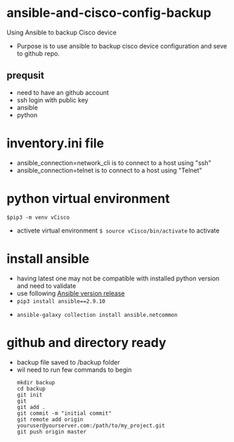 # ansible-and-cisco-config-backup
Using Ansible to backup Cisco device
- Purpose is to use ansible to backup cisco device configuration and seve to github repo.
## prequsit
  - need to have an github account
  - ssh login with public key
  - ansible
  - python
# inventory.ini file
- ansible_connection=network_cli  is to connect to a host using "ssh"
- ansible_connection=telnet  is to connect to a host using "Telnet"
# python virtual environment
~~~
$pip3 -m venv vCisco
~~~
- activete virtual environment
  `$ source vCisco/bin/activate` to activate
# install ansible
* having latest one may not be compatible with installed python version and need to validate
 * use following [Ansible version release](https://docs.ansible.com/ansible/latest/reference_appendices/release_and_maintenance.html)
 * `pip3 install ansible==2.9.10`
- `ansible-galaxy collection install ansible.netcommon`
# github and directory ready
* backup file saved to <directoty>/backup folder
* wil need to run few commands to begin
  ~~~
  mkdir backup
  cd backup
  git init
  git
  git add .
  git commit -m "initial commit"
  git remote add origin youruser@yourserver.com:/path/to/my_project.git
  git push origin master
  ~~~ 

